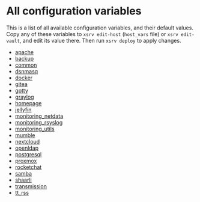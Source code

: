 # All configuration variables

This is a list of all available configuration variables, and their default values.
Copy any of these variables to `xsrv edit-host` (`host_vars` file) or `xsrv edit-vault`, and edit its value there.
Then run `xsrv deploy` to apply changes.

- [apache](https://gitlab.com/nodiscc/xsrv/-/blob/master/roles/common/apache/main.yml)
- [backup](https://gitlab.com/nodiscc/xsrv/-/blob/master/roles/common/backup/main.yml)
- [common](https://gitlab.com/nodiscc/xsrv/-/blob/master/roles/common/defaults/main.yml)
- [dsnmasq](https://gitlab.com/nodiscc/xsrv/-/blob/master/roles/dnsmasq/defaults/main.yml)
- [docker](https://gitlab.com/nodiscc/xsrv/-/blob/master/roles/docker/defaults/main.yml)
- [gitea](https://gitlab.com/nodiscc/xsrv/-/blob/master/roles/gitea/defaults/main.yml)
- [gotty](https://gitlab.com/nodiscc/xsrv/-/blob/master/roles/gotty/defaults/main.yml)
- [graylog](https://gitlab.com/nodiscc/xsrv/-/blob/master/roles/graylog/defaults/main.yml)
- [homepage](https://gitlab.com/nodiscc/xsrv/-/blob/master/roles/homepage/defaults/main.yml)
- [jellyfin](https://gitlab.com/nodiscc/xsrv/-/blob/master/roles/jellyfin/defaults/main.yml)
- [monitoring_netdata](https://gitlab.com/nodiscc/xsrv/-/blob/master/roles/monitoring_netdata/defaults/main.yml)
- [monitoring_rsyslog](https://gitlab.com/nodiscc/xsrv/-/blob/master/roles/monitoring_rsyslog/defaults/main.yml)
- [monitoring_utils](https://gitlab.com/nodiscc/xsrv/-/blob/master/roles/monitoring_utils/defaults/main.yml)
- [mumble](https://gitlab.com/nodiscc/xsrv/-/blob/master/roles/mumble/defaults/main.yml)
- [nextcloud](https://gitlab.com/nodiscc/xsrv/-/blob/master/roles/nextcloud/defaults/main.yml)
- [openldap](https://gitlab.com/nodiscc/xsrv/-/blob/master/roles/common/openldap/main.yml)
- [postgresql](https://gitlab.com/nodiscc/xsrv/-/blob/master/roles/postgresql/defaults/main.yml)
- [proxmox](https://gitlab.com/nodiscc/xsrv/-/blob/master/roles/proxmox/defaults/main.yml)
- [rocketchat](https://gitlab.com/nodiscc/xsrv/-/blob/master/roles/rocketchat/defaults/main.yml)
- [samba](https://gitlab.com/nodiscc/xsrv/-/blob/master/roles/samba/defaults/main.yml)
- [shaarli](https://gitlab.com/nodiscc/xsrv/-/blob/master/roles/shaarli/defaults/main.yml)
- [transmission](https://gitlab.com/nodiscc/xsrv/-/blob/master/transmission/common/defaults/main.yml)
- [tt_rss](https://gitlab.com/nodiscc/xsrv/-/blob/master/roles/tt_rss/defaults/main.yml)
